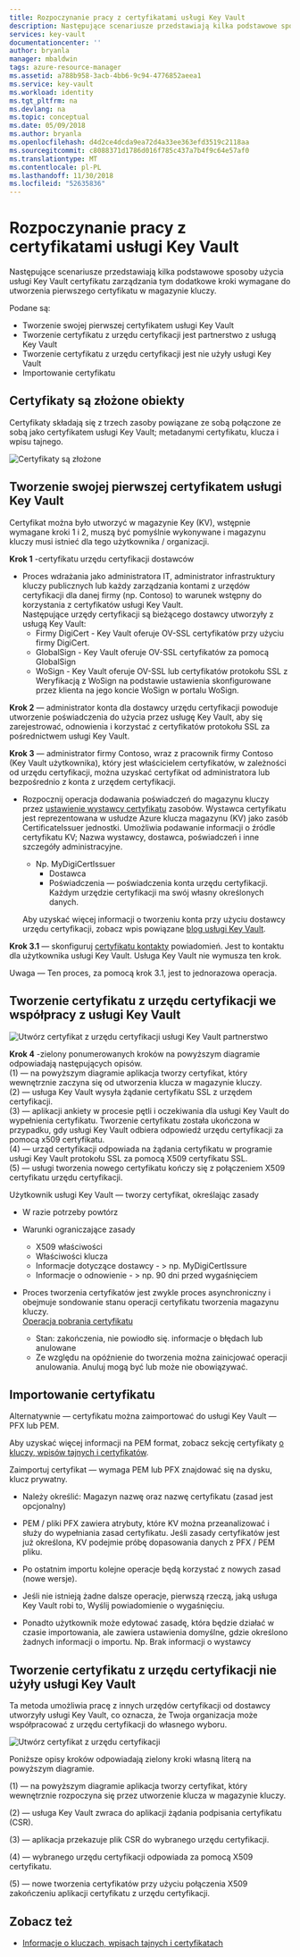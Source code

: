 ```yaml
---
title: Rozpoczynanie pracy z certyfikatami usługi Key Vault
description: Następujące scenariusze przedstawiają kilka podstawowe sposoby użycia usługi Key Vault certyfikatu zarządzania tym dodatkowe kroki wymagane do utworzenia pierwszego certyfikatu w magazynie kluczy.
services: key-vault
documentationcenter: ''
author: bryanla
manager: mbaldwin
tags: azure-resource-manager
ms.assetid: a788b958-3acb-4bb6-9c94-4776852aeea1
ms.service: key-vault
ms.workload: identity
ms.tgt_pltfrm: na
ms.devlang: na
ms.topic: conceptual
ms.date: 05/09/2018
ms.author: bryanla
ms.openlocfilehash: d4d2ce4dcda9ea72d4a33ee363efd3519c2118aa
ms.sourcegitcommit: c8088371d1786d016f785c437a7b4f9c64e57af0
ms.translationtype: MT
ms.contentlocale: pl-PL
ms.lasthandoff: 11/30/2018
ms.locfileid: "52635836"
---
```

# <a name="get-started-with-key-vault-certificates"></a>Rozpoczynanie pracy z certyfikatami usługi Key Vault
Następujące scenariusze przedstawiają kilka podstawowe sposoby użycia usługi Key Vault certyfikatu zarządzania tym dodatkowe kroki wymagane do utworzenia pierwszego certyfikatu w magazynie kluczy.

Podane są:
- Tworzenie swojej pierwszej certyfikatem usługi Key Vault
- Tworzenie certyfikatu z urzędu certyfikacji jest partnerstwo z usługą Key Vault
- Tworzenie certyfikatu z urzędu certyfikacji jest nie użyły usługi Key Vault
- Importowanie certyfikatu

## <a name="certificates-are-complex-objects"></a>Certyfikaty są złożone obiekty
Certyfikaty składają się z trzech zasoby powiązane ze sobą połączone ze sobą jako certyfikatem usługi Key Vault; metadanymi certyfikatu, klucza i wpisu tajnego.


![Certyfikaty są złożone](media/azure-key-vault.png)


## <a name="creating-your-first-key-vault-certificate"></a>Tworzenie swojej pierwszej certyfikatem usługi Key Vault  
 Certyfikat można było utworzyć w magazynie Key (KV), wstępnie wymagane kroki 1 i 2, muszą być pomyślnie wykonywane i magazynu kluczy musi istnieć dla tego użytkownika / organizacji.  

**Krok 1** -certyfikatu urzędu certyfikacji dostawców  
-   Proces wdrażania jako administratora IT, administrator infrastruktury kluczy publicznych lub każdy zarządzania kontami z urzędów certyfikacji dla danej firmy (np. Contoso) to warunek wstępny do korzystania z certyfikatów usługi Key Vault.  
    Następujące urzędy certyfikacji są bieżącego dostawcy utworzyły z usługą Key Vault:  
    -   Firmy DigiCert - Key Vault oferuje OV-SSL certyfikatów przy użyciu firmy DigiCert.  
    -   GlobalSign - Key Vault oferuje OV-SSL certyfikatów za pomocą GlobalSign  
    -   WoSign - Key Vault oferuje OV-SSL lub certyfikatów protokołu SSL z Weryfikacją z WoSign na podstawie ustawienia skonfigurowane przez klienta na jego koncie WoSign w portalu WoSign.  

**Krok 2** — administrator konta dla dostawcy urzędu certyfikacji powoduje utworzenie poświadczenia do użycia przez usługę Key Vault, aby się zarejestrować, odnowienia i korzystać z certyfikatów protokołu SSL za pośrednictwem usługi Key Vault.

**Krok 3** — administrator firmy Contoso, wraz z pracownik firmy Contoso (Key Vault użytkownika), który jest właścicielem certyfikatów, w zależności od urzędu certyfikacji, można uzyskać certyfikat od administratora lub bezpośrednio z konta z urzędem certyfikacji.  

-   Rozpocznij operacja dodawania poświadczeń do magazynu kluczy przez [ustawienie wystawcy certyfikatu](/rest/api/keyvault/setcertificateissuer/setcertificateissuer) zasobów. Wystawca certyfikatu jest reprezentowana w usłudze Azure klucza magazynu (KV) jako zasób CertificateIssuer jednostki. Umożliwia podawanie informacji o źródle certyfikatu KV; Nazwa wystawcy, dostawca, poświadczeń i inne szczegóły administracyjne.
    -   Np. MyDigiCertIssuer  
        -   Dostawca  
        -   Poświadczenia — poświadczenia konta urzędu certyfikacji. Każdym urzędzie certyfikacji ma swój własny określonych danych.  

     Aby uzyskać więcej informacji o tworzeniu konta przy użyciu dostawcy urzędu certyfikacji, zobacz wpis powiązane [blog usługi Key Vault](https://aka.ms/kvcertsblog).  

**Krok 3.1** — skonfiguruj [certyfikatu kontakty](/rest/api/keyvault/setcertificatecontacts/setcertificatecontacts) powiadomień. Jest to kontaktu dla użytkownika usługi Key Vault. Usługa Key Vault nie wymusza ten krok.  

Uwaga — Ten proces, za pomocą krok 3.1, jest to jednorazowa operacja.  

## <a name="creating-a-certificate-with-a-ca-partnered-with-key-vault"></a>Tworzenie certyfikatu z urzędu certyfikacji we współpracy z usługi Key Vault

![Utwórz certyfikat z urzędu certyfikacji usługi Key Vault partnerstwo](media/certificate-authority-2.png)

**Krok 4** -zielony ponumerowanych kroków na powyższym diagramie odpowiadają następujących opisów.  
  (1) — na powyższym diagramie aplikacja tworzy certyfikat, który wewnętrznie zaczyna się od utworzenia klucza w magazynie kluczy.  
  (2) — usługa Key Vault wysyła żądanie certyfikatu SSL z urzędem certyfikacji.  
  (3) — aplikacji ankiety w procesie pętli i oczekiwania dla usługi Key Vault do wypełnienia certyfikatu. Tworzenie certyfikatu została ukończona w przypadku, gdy usługi Key Vault odbiera odpowiedź urzędu certyfikacji za pomocą x509 certyfikatu.  
  (4) — urząd certyfikacji odpowiada na żądania certyfikatu w programie usługi Key Vault protokołu SSL za pomocą X509 certyfikatu SSL.  
  (5) — usługi tworzenia nowego certyfikatu kończy się z połączeniem X509 certyfikatu urzędu certyfikacji.  

  Użytkownik usługi Key Vault — tworzy certyfikat, określając zasady

  -   W razie potrzeby powtórz  
  -   Warunki ograniczające zasady  
      -   X509 właściwości  
      -   Właściwości klucza  
      -   Informacje dotyczące dostawcy - > np. MyDigiCertIssure  
      -   Informacje o odnowienie - > np. 90 dni przed wygaśnięciem  

  - Proces tworzenia certyfikatów jest zwykle proces asynchroniczny i obejmuje sondowanie stanu operacji certyfikatu tworzenia magazynu kluczy.  
[Operacja pobrania certyfikatu](/rest/api/keyvault/getcertificateoperation/getcertificateoperation)  
      -   Stan: zakończenia, nie powiodło się. informacje o błędach lub anulowane  
      -   Ze względu na opóźnienie do tworzenia można zainicjować operacji anulowania. Anuluj mogą być lub może nie obowiązywać.  

## <a name="import-a-certificate"></a>Importowanie certyfikatu  
 Alternatywnie — certyfikatu można zaimportować do usługi Key Vault — PFX lub PEM.  

 Aby uzyskać więcej informacji na PEM format, zobacz sekcję certyfikaty [o kluczy, wpisów tajnych i certyfikatów](about-keys-secrets-and-certificates.md).  

 Zaimportuj certyfikat — wymaga PEM lub PFX znajdować się na dysku, klucz prywatny. 
-   Należy określić: Magazyn nazwę oraz nazwę certyfikatu (zasad jest opcjonalny)

-   PEM / pliki PFX zawiera atrybuty, które KV można przeanalizować i służy do wypełniania zasad certyfikatu. Jeśli zasady certyfikatów jest już określona, KV podejmie próbę dopasowania danych z PFX / PEM pliku.  

-   Po ostatnim importu kolejne operacje będą korzystać z nowych zasad (nowe wersje).  

-   Jeśli nie istnieją żadne dalsze operacje, pierwszą rzeczą, jaką usługa Key Vault robi to, Wyślij powiadomienie o wygaśnięciu. 

-   Ponadto użytkownik może edytować zasadę, która będzie działać w czasie importowania, ale zawiera ustawienia domyślne, gdzie określono żadnych informacji o importu. Np. Brak informacji o wystawcy  

## <a name="creating-a-certificate-with-a-ca-not-partnered-with-key-vault"></a>Tworzenie certyfikatu z urzędu certyfikacji nie użyły usługi Key Vault  
 Ta metoda umożliwia pracę z innych urzędów certyfikacji od dostawcy utworzyły usługi Key Vault, co oznacza, że Twoja organizacja może współpracować z urzędu certyfikacji do własnego wyboru.  

![Utwórz certyfikat z urzędu certyfikacji](media/certificate-authority-1.png)  

 Poniższe opisy kroków odpowiadają zielony kroki własną literą na powyższym diagramie.  

  (1) — na powyższym diagramie aplikacja tworzy certyfikat, który wewnętrznie rozpoczyna się przez utworzenie klucza w magazynie kluczy.  

  (2) — usługa Key Vault zwraca do aplikacji żądania podpisania certyfikatu (CSR).  

  (3) — aplikacja przekazuje plik CSR do wybranego urzędu certyfikacji.  

  (4) — wybranego urzędu certyfikacji odpowiada za pomocą X509 certyfikatu.  

  (5) — nowe tworzenia certyfikatów przy użyciu połączenia X509 zakończeniu aplikacji certyfikatu z urzędu certyfikacji.

## <a name="see-also"></a>Zobacz też

- [Informacje o kluczach, wpisach tajnych i certyfikatach](about-keys-secrets-and-certificates.md)
